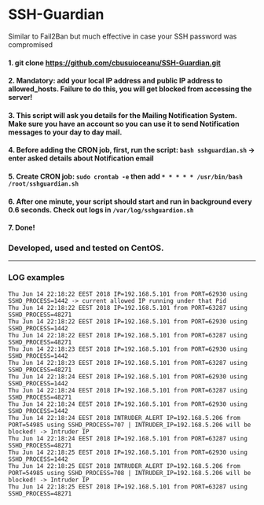 # SSH-Guardian
Similar to Fail2Ban but much effective in case your SSH password was compromised

#### 1. git clone https://github.com/cbusuioceanu/SSH-Guardian.git
#### 2. Mandatory: add your local IP address and public IP address to allowed_hosts. Failure to do this, you will get blocked from accessing the server!
#### 3. This script will ask you details for the Mailing Notification System. Make sure you have an account so you can use it to send Notification messages to your day to day mail.
#### 4. Before adding the CRON job, first, run the script: ```bash sshguardian.sh``` -> enter asked details about Notification email
#### 5. Create CRON job: ```sudo crontab -e``` then add ```* * * * * /usr/bin/bash /root/sshguardian.sh```
#### 6. After one minute, your script should start and run in background every 0.6 seconds. Check out logs in ```/var/log/sshguardion.sh```
#### 7. Done!

### Developed, used and tested on CentOS.
----
### LOG examples

```
Thu Jun 14 22:18:22 EEST 2018 IP=192.168.5.101 from PORT=62930 using SSHD_PROCESS=1442 -> current allowed IP running under that Pid
Thu Jun 14 22:18:22 EEST 2018 IP=192.168.5.101 from PORT=63287 using SSHD_PROCESS=48271
Thu Jun 14 22:18:22 EEST 2018 IP=192.168.5.101 from PORT=62930 using SSHD_PROCESS=1442
Thu Jun 14 22:18:22 EEST 2018 IP=192.168.5.101 from PORT=63287 using SSHD_PROCESS=48271
Thu Jun 14 22:18:23 EEST 2018 IP=192.168.5.101 from PORT=62930 using SSHD_PROCESS=1442
Thu Jun 14 22:18:23 EEST 2018 IP=192.168.5.101 from PORT=63287 using SSHD_PROCESS=48271
Thu Jun 14 22:18:24 EEST 2018 IP=192.168.5.101 from PORT=62930 using SSHD_PROCESS=1442
Thu Jun 14 22:18:24 EEST 2018 IP=192.168.5.101 from PORT=63287 using SSHD_PROCESS=48271
Thu Jun 14 22:18:24 EEST 2018 IP=192.168.5.101 from PORT=62930 using SSHD_PROCESS=1442
Thu Jun 14 22:18:24 EEST 2018 INTRUDER_ALERT IP=192.168.5.206 from PORT=54985 using SSHD_PROCESS=707 | INTRUDER_IP=192.168.5.206 will be blocked! -> Intruder IP
Thu Jun 14 22:18:24 EEST 2018 IP=192.168.5.101 from PORT=63287 using SSHD_PROCESS=48271
Thu Jun 14 22:18:25 EEST 2018 IP=192.168.5.101 from PORT=62930 using SSHD_PROCESS=1442
Thu Jun 14 22:18:25 EEST 2018 INTRUDER_ALERT IP=192.168.5.206 from PORT=54985 using SSHD_PROCESS=708 | INTRUDER_IP=192.168.5.206 will be blocked! -> Intruder IP
Thu Jun 14 22:18:25 EEST 2018 IP=192.168.5.101 from PORT=63287 using SSHD_PROCESS=48271
```
